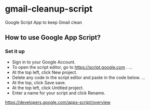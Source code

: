 # gmail-cleanup-script
Google Script App to keep Gmail clean

## How to use Google App Script?

### Set it up

- Sign in to your Google Account.
- To open the script editor, go to https://script.google.com . ...
- At the top left, click New project.
- Delete any code in the script editor and paste in the code below. ...
- At the top, click Save save.
- At the top left, click Untitled project.
- Enter a name for your script and click Rename.

https://developers.google.com/apps-script/overview
